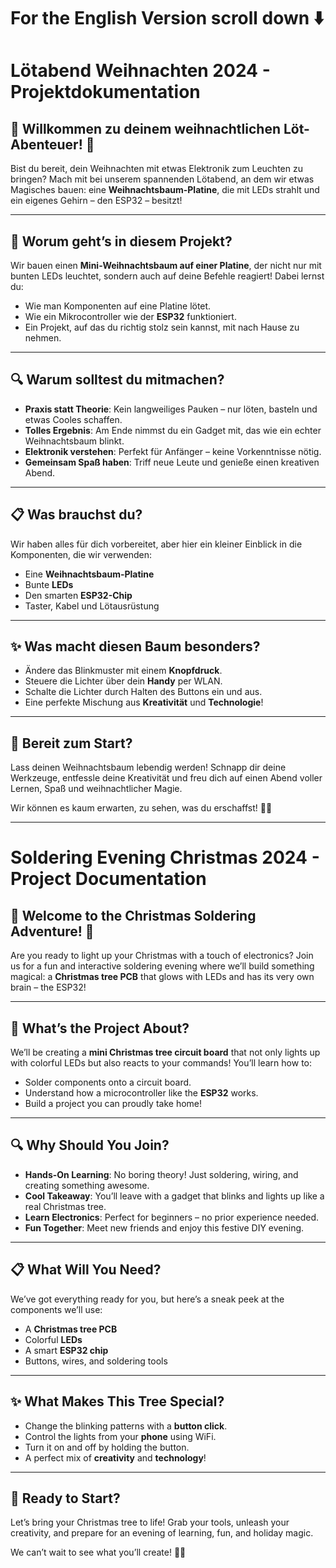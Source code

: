 # For the English Version scroll down ⬇️

# **Lötabend Weihnachten 2024 - Projektdokumentation**

## 🎄 Willkommen zu deinem weihnachtlichen Löt-Abenteuer! 🎄

Bist du bereit, dein Weihnachten mit etwas Elektronik zum Leuchten zu bringen? Mach mit bei unserem 
spannenden Lötabend, an dem wir etwas Magisches bauen: eine **Weihnachtsbaum-Platine**, die mit LEDs
strahlt und ein eigenes Gehirn – den ESP32 – besitzt!

---

## 🧐 Worum geht’s in diesem Projekt?

Wir bauen einen **Mini-Weihnachtsbaum auf einer Platine**, der nicht nur mit bunten LEDs leuchtet,
sondern auch auf deine Befehle reagiert! Dabei lernst du:

- Wie man Komponenten auf eine Platine lötet.
- Wie ein Mikrocontroller wie der **ESP32** funktioniert.
- Ein Projekt, auf das du richtig stolz sein kannst, mit nach Hause zu nehmen.

---

## 🔍 Warum solltest du mitmachen?

- **Praxis statt Theorie**: Kein langweiliges Pauken – nur löten, basteln und etwas Cooles schaffen.
- **Tolles Ergebnis**: Am Ende nimmst du ein Gadget mit, das wie ein echter Weihnachtsbaum blinkt.
- **Elektronik verstehen**: Perfekt für Anfänger – keine Vorkenntnisse nötig.
- **Gemeinsam Spaß haben**: Triff neue Leute und genieße einen kreativen Abend.

---

## 📋 Was brauchst du?

Wir haben alles für dich vorbereitet, aber hier ein kleiner Einblick in die Komponenten, die wir verwenden:

- Eine **Weihnachtsbaum-Platine**
- Bunte **LEDs**
- Den smarten **ESP32-Chip**
- Taster, Kabel und Lötausrüstung

---

## ✨ Was macht diesen Baum besonders?

- Ändere das Blinkmuster mit einem **Knopfdruck**.
- Steuere die Lichter über dein **Handy** per WLAN.
- Schalte die Lichter durch Halten des Buttons ein und aus.
- Eine perfekte Mischung aus **Kreativität** und **Technologie**!

---

## 🚀 Bereit zum Start?

Lass deinen Weihnachtsbaum lebendig werden! Schnapp dir deine Werkzeuge, entfessle deine Kreativität und freu
dich auf einen Abend voller Lernen, Spaß und weihnachtlicher Magie.

Wir können es kaum erwarten, zu sehen, was du erschaffst! 🎅✨


-----------------------------------------------------------------------------------------

# **Soldering Evening Christmas 2024 - Project Documentation**

## 🎄 Welcome to the Christmas Soldering Adventure! 🎄

Are you ready to light up your Christmas with a touch of electronics? Join us for a fun and interactive soldering
evening where we’ll build something magical: a **Christmas tree PCB** that glows with LEDs and has its very own brain – the ESP32!

---

## 🧐 What’s the Project About?

We’ll be creating a **mini Christmas tree circuit board** that not only lights up with colorful LEDs but also
reacts to your commands! You’ll learn how to:

- Solder components onto a circuit board.
- Understand how a microcontroller like the **ESP32** works.
- Build a project you can proudly take home!

---

## 🔍 Why Should You Join?

- **Hands-On Learning**: No boring theory! Just soldering, wiring, and creating something awesome.
- **Cool Takeaway**: You’ll leave with a gadget that blinks and lights up like a real Christmas tree.
- **Learn Electronics**: Perfect for beginners – no prior experience needed.
- **Fun Together**: Meet new friends and enjoy this festive DIY evening.

---

## 📋 What Will You Need?

We’ve got everything ready for you, but here’s a sneak peek at the components we’ll use:

- A **Christmas tree PCB**
- Colorful **LEDs**
- A smart **ESP32 chip**
- Buttons, wires, and soldering tools

---

## ✨ What Makes This Tree Special?

- Change the blinking patterns with a **button click**.
- Control the lights from your **phone** using WiFi.
- Turn it on and off by holding the button.
- A perfect mix of **creativity** and **technology**!

---

## 🚀 Ready to Start?

Let’s bring your Christmas tree to life! Grab your tools, unleash your creativity, and prepare for an evening of
learning, fun, and holiday magic. 

We can’t wait to see what you’ll create! 🎅✨